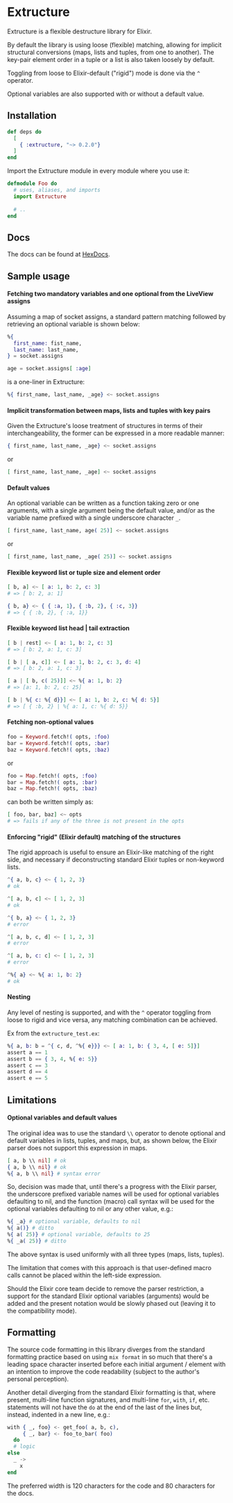 # Extructure

Extructure is a flexible destructure library for Elixir.

By default the library is using loose (flexible) matching, allowing for implicit structural conversions (maps, lists and
tuples, from one to another). The key-pair element order in a tuple or a list is also taken loosely by default.   

Toggling from loose to Elixir-default ("rigid") mode is done via the `^` operator.

Optional variables are also supported with or without a default value.

## Installation

```elixir
def deps do
  [
    { :extructure, "~> 0.2.0"}
  ]
end
```

Import the Extructure module in every module where you use it:
```elixir
defmodule Foo do
  # uses, aliases, and imports
  import Extructure
  
  # ..
end
```

## Docs

The docs can be found at [HexDocs](https://hexdocs.pm/extructure).

## Sample usage

#### Fetching two mandatory variables and one optional from the LiveView assigns

Assuming a map of socket assigns, a standard pattern matching followed by retrieving an optional variable is shown
below:

```elixir
%{
  first_name: fist_name,
  last_name: last_name,
} = socket.assigns

age = socket.assigns[ :age]
```

is a one-liner in Extructure:

```elixir
%{ first_name, last_name, _age} <~ socket.assigns
```

#### Implicit transformation between maps, lists and tuples with key pairs

Given the Extructure's loose treatment of structures in terms of their interchangeability, the former can be expressed
in a more readable manner: 

```elixir
{ first_name, last_name, _age} <~ socket.assigns
```

or 

```elixir
[ first_name, last_name, _age] <~ socket.assigns
```

#### Default values

An optional variable can be written as a function taking zero or one arguments, with a single argument being the default
value, and/or as the variable name prefixed with a single underscore character `_`.

```elixir
[ first_name, last_name, age( 25)] <~ socket.assigns
```
or

```elixir
[ first_name, last_name, _age( 25)] <~ socket.assigns
```

#### Flexible keyword list or tuple size and element order

```elixir
[ b, a] <~ [ a: 1, b: 2, c: 3]
# => [ b: 2, a: 1]

{ b, a} <~ { { :a, 1}, { :b, 2}, { :c, 3}}
# => { { :b, 2}, { :a, 1}}
```

#### Flexible keyword list head | tail extraction

```elixir
[ b | rest] <~ [ a: 1, b: 2, c: 3]
# => [ b: 2, a: 1, c: 3]

[ b | [ a, c]] <~ [ a: 1, b: 2, c: 3, d: 4]
# => [ b: 2, a: 1, c: 3]

[ a | [ b, c( 25)]] <~ %{ a: 1, b: 2}
# => [a: 1, b: 2, c: 25]

[ b | %{ c: %{ d}}] <~ [ a: 1, b: 2, c: %{ d: 5}]
# => [ { :b, 2} | %{ a: 1, c: %{ d: 5}}
```

#### Fetching non-optional values

```elixir
foo = Keyword.fetch!( opts, :foo)
bar = Keyword.fetch!( opts, :bar)
baz = Keyword.fetch!( opts, :baz)
```

or

```elixir
foo = Map.fetch!( opts, :foo)
bar = Map.fetch!( opts, :bar)
baz = Map.fetch!( opts, :baz)
```

can both be written simply as:

```elixir
[ foo, bar, baz] <~ opts
# => fails if any of the three is not present in the opts
```

#### Enforcing "rigid" (Elixir default) matching of the structures   

The rigid approach is useful to ensure an Elixir-like matching of the right side, and necessary if deconstructing
standard Elixir tuples or non-keyword lists.

```elixir
^{ a, b, c} <~ { 1, 2, 3}
# ok

^[ a, b, c] <~ [ 1, 2, 3]
# ok

^{ b, a} <~ { 1, 2, 3}
# error

^[ a, b, c, d] <~ [ 1, 2, 3]
# error 

^[ a, b, c: c] <~ [ 1, 2, 3]
# error

^%{ a} <~ %{ a: 1, b: 2}
# ok
```

#### Nesting

Any level of nesting is supported, and with the `^` operator toggling from loose to rigid and vice versa, any matching
combination can be achieved.

Ex from the `extructure_test.ex`:

```elixir
%{ a, b: b = ^{ c, d, ^%{ e}}} <~ [ a: 1, b: { 3, 4, [ e: 5]}]
assert a == 1
assert b == { 3, 4, %{ e: 5}}
assert c == 3
assert d == 4
assert e == 5
```

## Limitations

#### Optional variables and default values

The original idea was to use the standard `\\` operator to denote optional and default variables in lists, tuples, and 
maps, but, as shown below, the Elixir parser does not support this expression in maps.

```elixir
[ a, b \\ nil] # ok
{ a, b \\ nil} # ok
%{ a, b \\ nil} # syntax error
```

So, decision was made that, until there's a progress with the Elixir parser, the underscore prefixed variable names will
be used for optional variables defaulting to nil, and the function (macro) call syntax will be used for the optional
variables defaulting to nil or any other value, e.g.:

```elixir
%{ _a} # optional variable, defaults to nil
%{ a()} # ditto
%{ a( 25)} # optional variable, defaults to 25 
%{ _a( 25)} # ditto
```

The above syntax is used uniformly with all three types (maps, lists, tuples).           

The limitation that comes with this approach is that user-defined macro calls cannot be placed within the left-side
expression.

Should the Elixir core team decide to remove the parser restriction, a support for the standard Elixir optional
variables (arguments) would be added and the present notation would be slowly phased out (leaving it to the
compatibility mode).  

## Formatting

The source code formatting in this library diverges from the standard formatting practice based on using `mix format`
in so much that there's a leading space character inserted before each initial argument / element with an intention to
improve the code readability (subject to the author's personal perception).

Another detail diverging from the standard Elixir formatting is that, where present, multi-line function signatures,
and multi-line `for`, `with`, `if`, etc. statements will not have the `do` at the end of the last of the lines but,
instead, indented in a new line, e.g.:

```elixir
with { _, foo} <- get_foo( a, b, c),
     { _, bar} <- foo_to_bar( foo)
  do
  # logic
else
  _ ->
    x    
end
```

The preferred width is 120 characters for the code and 80 characters for the docs.
